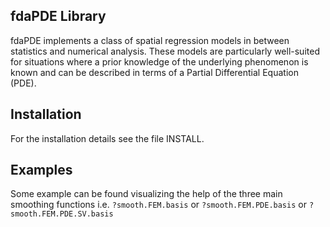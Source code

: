 ## fdaPDE Library

fdaPDE implements a class of spatial regression models in between statistics and numerical analysis. These models are particularly well-suited for situations where a prior knowledge of the underlying phenomenon is known and can be described in terms of a Partial Differential Equation (PDE).

## Installation

For the installation details see the file INSTALL.

## Examples

Some example can be found visualizing the help of the three main smoothing functions i.e.
`?smooth.FEM.basis` or `?smooth.FEM.PDE.basis` or `?smooth.FEM.PDE.SV.basis`